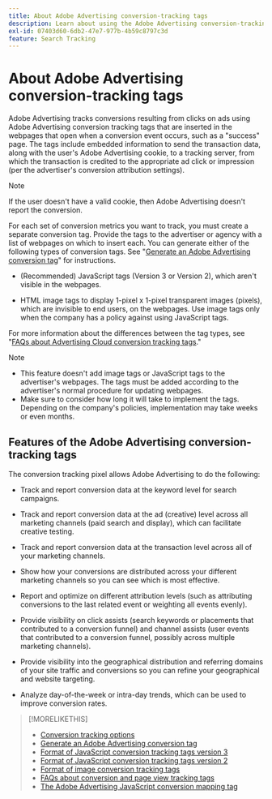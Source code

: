 ```yaml
---
title: About Adobe Advertising conversion-tracking tags
description: Learn about using the Adobe Advertising conversion-tracking tags.
exl-id: 07403d60-6db2-47e7-977b-4b59c8797c3d
feature: Search Tracking
---
```

# About Adobe Advertising conversion-tracking tags

Adobe Advertising tracks conversions resulting from clicks on ads using Adobe Advertising conversion tracking tags that are inserted in the webpages that open when a conversion event occurs, such as a "success" page. The tags include embedded information to send the transaction data, along with the user's Adobe Advertising cookie, to a tracking server, from which the transaction is credited to the appropriate ad click or impression (per the advertiser's conversion attribution settings).

>[!NOTE]
>
>If the user doesn't have a valid cookie, then Adobe Advertising doesn't report the conversion.

For each set of conversion metrics you want to track, you must create a separate conversion tag. Provide the tags to the advertiser or agency with a list of webpages on which to insert each. You can generate either of the following types of conversion tags. See "[Generate an Adobe Advertising conversion tag](/help/search-social-commerce/tools/conversion-tag-generate.md)" for instructions.

* (Recommended) JavaScript tags (Version 3 or Version 2), which aren't visible in the webpages.

* HTML image tags to display 1-pixel x 1-pixel transparent images (pixels), which are invisible to end users, on the webpages. Use image tags only when the company has a policy against using JavaScript tags.

For more information about the differences between the tag types, see "[FAQs about Advertising Cloud conversion tracking tags](/help/search-social-commerce/tracking/faqs-conversion-page-view-tracking-tags.md)."

>[!NOTE]
>
>* This feature doesn't add image tags or JavaScript tags to the advertiser's webpages. The tags must be added according to the advertiser's normal procedure for updating webpages.
>* Make sure to consider how long it will take to implement the tags. Depending on the company's policies, implementation may take weeks or even months.

## Features of the Adobe Advertising conversion-tracking tags

The conversion tracking pixel allows Adobe Advertising to do the following:

* Track and report conversion data at the keyword level for search campaigns.

* Track and report conversion data at the ad (creative) level across all marketing channels (paid search and display), which can facilitate creative testing.

* Track and report conversion data at the transaction level across all of your marketing channels.

* Show how your conversions are distributed across your different marketing channels so you can see which is most effective.

* Report and optimize on different attribution levels (such as attributing conversions to the last related event or weighting all events evenly).

* Provide visibility on click assists (search keywords or placements that contributed to a conversion funnel) and channel assists (user events that contributed to a conversion funnel, possibly across multiple marketing channels).

* Provide visibility into the geographical distribution and referring domains of your site traffic and conversions so you can refine your geographical and website targeting.

* Analyze day-of-the-week or intra-day trends, which can be used to improve conversion rates.

>[!MORELIKETHIS]
>
>* [Conversion tracking options](conversion-tracking-about.md)
>* [Generate an Adobe Advertising conversion tag](/help/search-social-commerce/tools/conversion-tag-generate.md)
>* [Format of JavaScript conversion tracking tags version 3](format-conversion-tag-jsv3.md)
>* [Format of JavaScript conversion tracking tags version 2](format-conversion-tag-jsv2.md)
>* [Format of image conversion tracking tags](format-conversion-tag-image.md)
>* [FAQs about conversion and page view tracking tags](faqs-conversion-page-view-tracking-tags.md)
>* [The Adobe Advertising JavaScript conversion mapping tag](/help/search-social-commerce/tracking/itp-conversion-mapping-tag.md)
